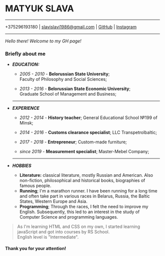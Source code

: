 # MATYUK SLAVA
---
+375296193180 | slavislavi1986@gmail.com | [GitHub](https://github.com/slavislavi) | [Instagram](https://www.instagram.com/aguaskalientes/)

---
*Hello there! Welcome to my GH page!*
### Briefly about me

* ***EDUCATION:***

    - *2005 - 2010* - **Belorussian State University**;<br> Faculty of Philosophy and Social Sciences;
    
    - *2013 - 2016* - **Belorussian State Economic University**;<br> Graduate School of Management and Business;
    ---
* ***EXPERIENCE***

    - *2012 - 2014* - **History teacher**; General Educational School №199 of Minsk;

    - *2014 - 2016* - **Customs clearance specialist**; LLC Transpetrolbaltic;

    - *2017 - 2018* - **Entrepreneur**; Custom-made furniture;

    - *since 2019* - **Measurement specialist**; Master-Mebel Company;
    ---
* ***HOBBIES***

    - **Literature:** classical literature, mostly Russian and American. Also non-fiction, philosophical and historical books, biographies of famous people.
    - **Running**; I'm a marathon runner. I have been running for a long time and often take part in various races in Belarus, Russia, the Baltic States, Western Europe and Asia.
    - **Programming**; Through the races, I felt the need to improve my English. Subsequently, this led to an interest in the study of Computer Science and programming languages.

>As I'm learning HTML and CSS on my own, I started learning javaScript and got into courses by RS School.<br>
English level is "Intermediate".

#### Thank you for your attention! 
